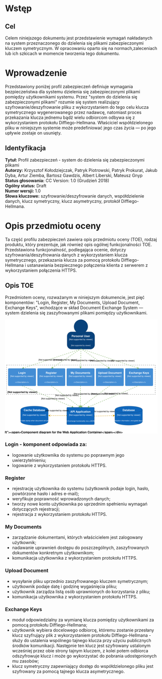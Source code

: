 # Wstęp

## Cel

Celem niniejszego dokumentu jest przedstawienie wymagań nakładanych na system przeznaczonego do dzielenia się plikami zabezpieczonymi kluczem symetrycznym. W opracowaniu oparto się na normach,zaleceniach lub ich szkicach w momencie tworzenia tego dokumentu.

# Wprowadzenie
Przedstawiony poniżej profil zabezpieczeń definiuje wymagania bezpieczeństwa dla systemu dzielenia się zabezpieczonymi plikami pomiędzy użytkownikami systemu. Przez "system do dzielenia się zabezpieczonymi plikami" rozumie się system realizujący szyfrowanie/deszyfrowanie pliku z wykorzystaniem do tego celu klucza symetrycznego wygenerowanego przez nadawcę, natomiast proces przekazania klucza jednemu bądź wielu odbiorcom odbywa się z wykorzystaniem protokołu Diffiego-Hellmana. Właściciel współdzielonego pliku w niniejszym systemie może predefiniować jego czas życia — po jego upływie zostaje on usunięty.

## Identyfikacja
<b>Tytuł:</b>
Profil zabezpieczeń - system do dzielenia się zabezpieczonymi plikami<br>
<b>Autorzy:</b>
Krzysztof Kołodziejczak, Patryk Piotrowski, Patryk Prokurat, Jakub Dyba,
Artur Ziemba, Bartosz Gawdzis, Albert Liberski, Mateusz Gnyp<br>
<b>Status głosowania:</b> CC Version: 1.0 (Grudzień 2018)<br>
<b>Ogólny status:</b> Draft<br>
<b>Numer wersji:</b> 1.0<br>
<b>Słowa kluczowe:</b> szyfrowanie/deszyfrowanie danych, współdzielenie danych, klucz symetryczny, klucz asymetryczny, protokół Diffiego-Hellmana.<br>

# Opis przedmiotu oceny

Ta część profilu zabezpieczeń zawiera opis przedmiotu oceny (TOE), rodzaj produktu, który prezentuje, jak również opis ogólnej funkcjonalności TOE. Przedstawiona funkcjonalność, podlegająca ocenie, dotyczy szyfrowania/deszyfrowania danych z wykorzystaniem klucza symetrycznego, przekazania klucza za pomocą protokołu Diffiego-Hellmana i ustanawiania bezpiecznego połączenia klienta z serwerem z wykorzystaniem połączenia HTTPS.

## Opis TOE

Przedmiotem oceny, rozważanym w niniejszym dokumencie, jest pięć komponentów: "Login, Register, My Documents, Upload Document, Exchange Keys", wchodzące w skład Document Exchange System — system dzielenia się zaszyfrowanymi plikami pomiędzy użytkownikami.

<img src="../Architecture/Level3-WebApplication-Components.svg">

### Login - komponent odpowiada za:

- logowanie użytkownika do systemu po poprawnym jego uwierzytelnieniu;
- logowanie z wykorzystaniem protokołu HTTPS.


### Register

- rejestrację użytkownika do systemu (użytkownik podaje login, hasło, powtórzone hasło i adres e-mail);
- weryfikuje poprawność wprowadzonych danych;
- tworzy nowe konto użytkownika po uprzednim spełnieniu wymagań dotyczących rejestracji;
- rejestracja z wykorzystaniem protokołu HTTPS.


### My Documents

- zarządzanie dokumentami, których właścicielem jest zalogowany użytkownik;
- nadawanie uprawnień dostępu do poszczególnych, zaszyfrowanych dokumentów konkretnym użytkownikom;
- komunikacja użytkownika z wykorzystaniem protokołu HTTPS.


### Upload Document

- wysyłanie pliku uprzednio zaszyfrowanego kluczem symetrycznym;
- użytkownik podaje datę i godzinę wygaśnięcia pliku;
- użytkownik zarządza listą osób uprawnionych do korzystania z pliku;
- komunikacja użytkownika z wykorzystaniem protokołu HTTPS.


### Exchange Keys

- moduł odpowiedzialny za wymianę klucza pomiędzy użytkownikami za pomocą protokołu Diffiego-Hellmana;
- użytkownik wybiera docelowego odbiorcę, któremu zostanie przesłany klucz szyfrujący plik z wykorzystaniem protokołu Diffiego-Hellmana - służy do ustalenia wspólnego tajnego klucza przy użyciu publicznych środków komunikacji. Następnie ten klucz jest szyfrowany ustalonym wcześniej przez obie strony tajnym kluczem, z kolei potem odbiorca odszyfrowuje klucz i może go wykorzystać do pobrania udostępnionych mu zasobów;
- klucz symetryczny zapewniający dostęp do współdzielonego pliku jest szyfrowany za pomocą tajnego klucza asymetrycznego.

